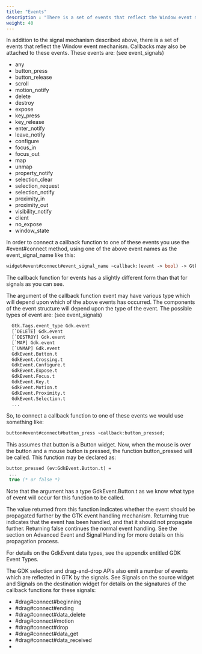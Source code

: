 ```yaml
---
title: "Events"
description : "There is a set of events that reflect the Window event mechanism."
weight: 40
---
```


In addition to the signal mechanism described above, there is a set of events that reflect the Window event mechanism. Callbacks may also be attached to these events. These events are: (see event_signals)

- any
- button_press
- button_release
- scroll
- motion_notify
- delete
- destroy
- expose
- key_press
- key_release
- enter_notify
- leave_notify
- configure
- focus_in
- focus_out
- map
- unmap
- property_notify
- selection_clear
- selection_request
- selection_notify
- proximity_in
- proximity_out
- visibility_notify
- client
- no_expose
- window_state

In order to connect a callback function to one of these events you use the #event#connect method, using one of the above event names as the event_signal_name like this:

``` ocaml
widget#event#connect#event_signal_name ~callback:(event -> bool) -> GtkSignal.id
```

The callback function for events has a slightly different form than that for signals as you can see.

The argument of the callback function event may have various type which will depend upon which of the above events has occurred. The components of the event structure will depend upon the type of the event. The possible types of event are: (see event_signals)

``` ocaml
  Gtk.Tags.event_type Gdk.event
  [`DELETE] Gdk.event
  [`DESTROY] Gdk.event
  [`MAP] Gdk.event
  [`UNMAP] Gdk.event
  GdkEvent.Button.t
  GdkEvent.Crossing.t
  GdkEvent.Configure.t
  GdkEvent.Expose.t
  GdkEvent.Focus.t
  GdkEvent.Key.t
  GdkEvent.Motion.t
  GdkEvent.Proximity.t
  GdkEvent.Selection.t
  ...
```

So, to connect a callback function to one of these events we would use something like:

``` ocaml
button#event#connect#button_press ~callback:button_pressed;
```

This assumes that button is a Button widget. Now, when the mouse is over the button and a mouse button is pressed, the function button_pressed will be called. This function may be declared as:

``` ocaml
button_pressed (ev:GdkEvent.Button.t) =
 ...
 true (* or false *)
```

Note that the argument has a type GdkEvent.Button.t as we know what type of event will occur for this function to be called.

The value returned from this function indicates whether the event should be propagated further by the GTK event handling mechanism. Returning true indicates that the event has been handled, and that it should not propagate further. Returning false continues the normal event handling. See the section on Advanced Event and Signal Handling for more details on this propagation process.

For details on the GdkEvent data types, see the appendix entitled GDK Event Types.

The GDK selection and drag-and-drop APIs also emit a number of events which are reflected in GTK by the signals. See Signals on the source widget and Signals on the destination widget for details on the signatures of the callback functions for these signals:

- #drag#connect#beginning
- #drag#connect#ending
- #drag#connect#data_delete
- #drag#connect#motion
- #drag#connect#drop
- #drag#connect#data_get
- #drag#connect#data_received
- 
